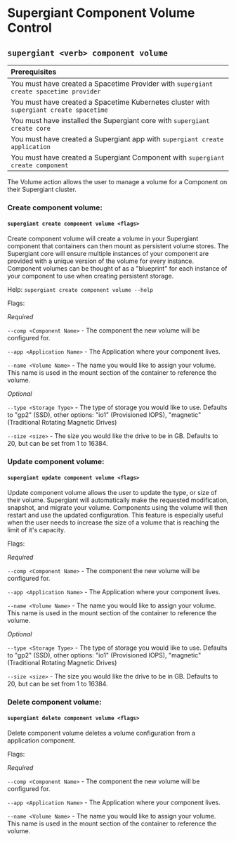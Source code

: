 # Supergiant Component Volume Control

## `supergiant <verb> component volume`

| Prerequisites
| :---
| You must have created a Spacetime Provider with `supergiant create spacetime provider`
| You must have created a Spacetime Kubernetes cluster with `supergiant create spacetime`
| You must have installed the Supergiant core with `supergiant create core`
| You must have created a Supergiant app with `supergiant create application`
| You must have created a Supergiant Component with `supergiant create component`

The Volume action allows the user to manage a volume for a Component on their Supergiant cluster.

### Create component volume:
#### `supergiant create component volume <flags>`

Create component volume will create a volume in your Supergiant component that containers can then mount as persistent volume stores. The Supergiant core will ensure multiple instances of your component are provided with a unique version of the volume for every instance. Component volumes can be thought of as a "blueprint" for each instance of your component to use when creating persistent storage.

Help: `supergiant create component volume --help`

Flags:

*Required*

`--comp <Component Name>` - The component the new volume will be configured for.

`--app <Application Name>` - The Application where your component lives.

`--name <Volume Name>` - The name you would like to assign your volume. This name is used in the mount section of the container to reference the volume.

*Optional*

`--type <Storage Type>` - The type of storage you would like to use. Defaults to "gp2" (SSD), other options: "io1" (Provisioned IOPS), "magnetic" (Traditional Rotating Magnetic Drives)

`--size <size>` - The size you would like the drive to be in GB. Defaults to 20, but can be set from 1 to 16384.

### Update component volume:
#### `supergiant update component volume <flags>`

Update component volume allows the user to update the type, or size of their volume. Supergiant will automatically make the requested modification, snapshot, and migrate your volume. Components using the volume will then restart and use the updated configuration. This feature is especially useful when the user needs to increase the size of a volume that is reaching the limit of it's capacity.

Flags:

*Required*

`--comp <Component Name>` - The component the new volume will be configured for.

`--app <Application Name>` - The Application where your component lives.

`--name <Volume Name>` - The name you would like to assign your volume. This name is used in the mount section of the container to reference the volume.

*Optional*

`--type <Storage Type>` - The type of storage you would like to use. Defaults to "gp2" (SSD), other options: "io1" (Provisioned IOPS), "magnetic" (Traditional Rotating Magnetic Drives)

`--size <size>` - The size you would like the drive to be in GB. Defaults to 20, but can be set from 1 to 16384.

### Delete component volume:
#### `supergiant delete component volume <flags>`

Delete component volume deletes a volume configuration from a application component.

Flags:

*Required*

`--comp <Component Name>` - The component the new volume will be configured for.

`--app <Application Name>` - The Application where your component lives.

`--name <Volume Name>` - The name you would like to assign your volume. This name is used in the mount section of the container to reference the volume.
